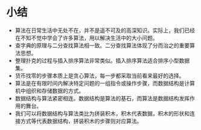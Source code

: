 # 小结

- 算法在日常生活中无处不在，并不是遥不可及的高深知识。实际上，我们已经在不知不觉中学会了许多算法，用以解决生活中的大小问题。
- 查字典的原理与二分查找算法相一致。二分查找算法体现了分而治之的重要算法思想。
- 整理扑克的过程与插入排序算法非常类似。插入排序算法适合排序小型数据集。
- 货币找零的步骤本质上是贪心算法，每一步都采取当前看来最好的选择。
- 算法是在有限时间内解决特定问题的一组指令或操作步骤，而数据结构是计算机中组织和存储数据的方式。
- 数据结构与算法紧密相连。数据结构是算法的基石，而算法是数据结构发挥作用的舞台。
- 我们可以将数据结构与算法类比为拼装积木，积木代表数据，积木的形状和连接方式等代表数据结构，拼装积木的步骤则对应算法。
